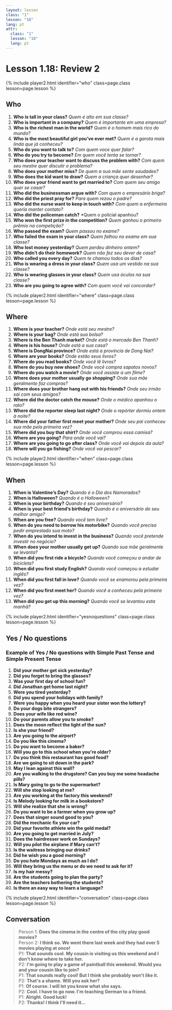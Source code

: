 ```yaml
---
layout: lesson
class: "1"
lesson: "18"
lang: pt
attr:
  class: "1"
  lesson: "18"
  lang: pt
---
```



# Lesson 1.18: Review 2 

{% include player2.html identifier="who" class=page.class lesson=page.lesson %}

## Who
1. **Who is tall in your class?** *Quem é alto em sua classe?*
2. **Who is important in a company?** *Quem é importante em uma empresa?*
3. **Who is the richest man in the world?** *Quem é o homem mais rico do mundo?*
4. **Who is the most beautiful girl you’ve ever met?** *Quem é a garota mais linda que já conheceu?*
5. **Who do you want to talk to?** *Com quem voce quer falar?*
6. **Who do you try to become?** *Em quem você tenta se tornar?*
7. **Who does your teacher want to discuss the problem with?** *Com quem seu mestre quer discutir o problema?*
8. **Who does your mother miss?** *De quem a sua mãe sente saudades?*
9. **Who does the kid want to draw?** *Quem a criança quer desenhar?*
10. **Who does your friend want to get married to?** *Com quem seu amigo quer se casar?*
11. **Who did the businessman argue with?** *Com quem o empresário briga?*
12. **Who did the priest pray for?** *Para quem rezou o padre?*
13. **Who did the nurse want to keep in touch with?** *Com quem a enfermeira queria manter contato?*
14. **Who did the policeman catch?** *Quem o policial apanhou?
15. **Who won the first prize in the competition?** *Quem ganhou o primeiro prêmio na competição?*
16. **Who passed the exam?** *Quem passou no exame?*
17. **Who failed the exam in your class?** *Quem falhou no exame em sua classe?*
18. **Who lost money yesterday?** *Quem perdeu dinheiro ontem?*
19. **Who didn’t do their homework?** *Quem não fez seu dever de casa?*
20. **Who called you every day?** *Quem te chamou todos os dias?*
21. **Who is wearing a dress in your class?** *Quem usa um vestido na sua classe?*
22. **Who is wearing glasses in your class?** *Quem usa óculos na sua classe?*
23. **Who are you going to agree with?** *Com quem você vai concordar?*

{% include player2.html identifier="where" class=page.class lesson=page.lesson %}
## Where 
1. **Where is your teacher?** *Onde está seu mestre?*
2. **Where is your bag?** *Onde está sua bolsa?*
3. **Where is the Ben Thanh market?** *Onde está o mercado Ben Thanh?*
4. **Where is his house?** *Onde está a sua casa?*
5. **Where is DongNai province?** *Onde está a província de Dong Nai?*
6. **Where are your books?** *Onde estão seus livros?*
7. **Where do you read books?** *Onde você lê livros?*
8. **Where do you buy new shoes?** *Onde você compra sapatos novos?*
9. **Where do you watch a movie?** *Onde você assiste a um filme?*
11. **Where does your mother usually go shopping?** *Onde sua mãe geralmente faz compras?*
12. **Where does your brother hang out with his friends?** *Onde seu irmão sai com seus amigos?*
13. **Where did the doctor catch the mouse?** *Onde o médico apanhou o rato?*
14. **Where did the reporter sleep last night?** *Onde o repórter dormiu ontem à noite?*
15. **Where did your father first meet your mother?** *Onde seu pai conheceu sua mãe pela primeira vez?*
16. **Where did you buy that shirt?** *Onde você comprou essa camisa?*
17. **Where are you going?** *Para onde você vai?*
18. **Where are you going to go after class?** *Onde você vai depois da aula?*
19. **Where will you go fishing?** *Onde você vai pescar?* 

{% include player2.html identifier="when" class=page.class lesson=page.lesson %}
## When 
1. **When is Valentine’s Day?** *Quando é o Dia dos Namorados?*
2. **When is Halloween?** *Quando é o Halloween?*
3. **When is your birthday?** *Quando é seu aniversário?*
4. **When is your best friend’s birthday?** *Quando é o aniversário do seu melhor amigo?*
5. **When are you free?** *Quando você tem livre?*
6. **When do you need to borrow his motorbike?** *Quando você precisa pedir emprestado sua moto?*
7. **When do you intend to invest in the business?** *Quando você pretende investir no negócio?*
8. **When does your mother usually get up?** *Quando sua mãe geralmente se levanta?*
9. **When did you first ride a bicycle?** *Quando você começou a andar de bicicleta?*
10. **When did you first study English?** *Quando você começou a estudar inglês?*
11. **When did you first fall in love?** *Quando você se enamorou pela primeira vez?*
12. **When did you first meet her?** *Quando você a conheceu pela primeira vez?*
13. **When did you get up this morning?** *Quando você se levantou esta manhã?*

{% include player2.html identifier="yesnoquestions" class=page.class lesson=page.lesson %}

## Yes / No questions


### Example of Yes / No questions with Simple Past Tense and Simple Present Tense

1. **Did your mother get sick yesterday?**
2. **Did you forget to bring the glasses?**
3. **Was your first day of school fun?**
4. **Did Jonathan get home last night?**
5. **Were you tired yesterday?**
6. **Did you spend your holidays with family?**
7. **Were you happy when you heard your sister won the lottery?**
8. **Do your dogs bite strangers?**
9. **Does your wife like red wine?**
10. **Do your parents allow you to smoke?**
11. **Does the moon reflect the light of the sun?**
12. **Is she your friend?**
13. **Are you going to the airport?**
14. **Do you like this cinema?**
15. **Do you want to become a baker?**
16. **Will you go to this school when you're older?**
17. **Do you think this restaurant has good food?**
18. **Are we going to sit down in the park?**
19. **May I lean against this wall?**
20. **Are you walking to the drugstore? Can you buy me some headache pills?**
21. **Is Mary going to go to the supermarket?**
22. **Will she stop looking at me?**
23. **Are you working at the factory this weekend?**
24. **Is Melody looking for milk in a bookstore?**
25. **Will she realize that she is wrong?**
26. **Do you want to be a farmer when you grow up?**
27. **Does that singer sound good to you?**
28. **Did the mechanic fix your car?**
29. **Did your favorite athlete win the gold medal?**
30. **Are you going to get married in July?**
31. **Does the hairdresser work on Sundays?**
32. **Will you pilot the airplane if Mary can't?**
33. **Is the waitress bringing our drinks?**
34. **Did he wish you a good morning?**
35. **Do you hate Mondays as much as I do?**
36. **Will they bring us the menu or do we need to ask for it?**
37. **Is my hair messy?**
38. **Are the students going to plan the party?**
39. **Are the teachers bothering the students?**
40. **Is there an easy way to learn a language?**

{% include player2.html identifier="conversation" class=page.class lesson=page.lesson %}

## Conversation 
> Person 1: **Does the cinema in the centre of the city play good movies?**  
> Person 2: **I think so. We went there last week and they had over 5 movies playing at once!**  
> P1: **That sounds cool. My cousin is visiting us this weekend and I don't know where to take her.**  
> P2: **I'm going to play a game of paintball this weekend. Would you and your cousin like to join?**  
> P1: **That sounds really cool! But I think she probably won't like it.**  
> P2: **That's a shame. Will you ask her?**  
> P1: **Of course. I will let you know what she says.**  
> P2: **Cool. I have to go now. I'm teaching German to a friend.**  
> P1: **Alright. Good luck!**  
> P2: **Thanks! I think I'll need it...**  